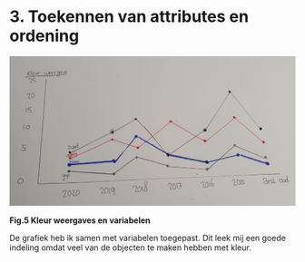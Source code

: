 # 3. Toekennen van attributes en ordening

 

![](../../.gitbook/assets/schermafbeelding-2020-09-11-om-12.54.31.png)

**Fig.5 Kleur weergaves en variabelen**

De grafiek heb ik samen met variabelen toegepast. Dit leek mij een goede indeling omdat veel van de objecten te maken hebben met kleur. 

